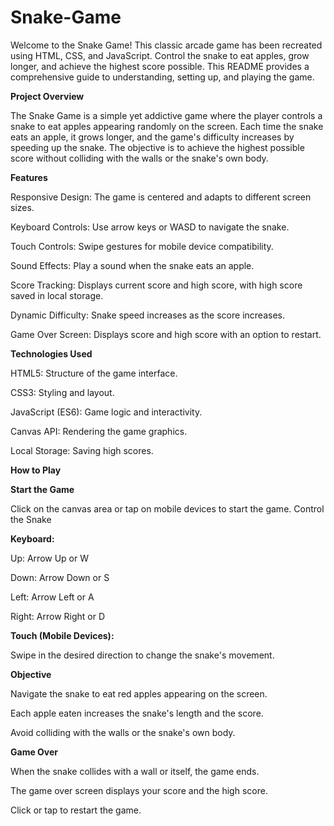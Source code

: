# Snake-Game

Welcome to the Snake Game! This classic arcade game has been recreated using HTML, CSS, and JavaScript. Control the snake to eat apples, grow longer, and achieve the highest score possible. This README provides a comprehensive guide to understanding, setting up, and playing the game.

**Project Overview**

The Snake Game is a simple yet addictive game where the player controls a snake to eat apples appearing randomly on the screen. Each time the snake eats an apple, it grows longer, and the game's difficulty increases by speeding up the snake. The objective is to achieve the highest possible score without colliding with the walls or the snake's own body.

**Features**

Responsive Design: The game is centered and adapts to different screen sizes.

Keyboard Controls: Use arrow keys or WASD to navigate the snake.

Touch Controls: Swipe gestures for mobile device compatibility.

Sound Effects: Play a sound when the snake eats an apple.

Score Tracking: Displays current score and high score, with high score saved in local storage.

Dynamic Difficulty: Snake speed increases as the score increases.

Game Over Screen: Displays score and high score with an option to restart.

**Technologies Used**

HTML5: Structure of the game interface.

CSS3: Styling and layout.

JavaScript (ES6): Game logic and interactivity.

Canvas API: Rendering the game graphics.

Local Storage: Saving high scores.

**How to Play**

**Start the Game**

Click on the canvas area or tap on mobile devices to start the game.
Control the Snake

**Keyboard:**

Up: Arrow Up or W

Down: Arrow Down or S

Left: Arrow Left or A

Right: Arrow Right or D

**Touch (Mobile Devices):**

Swipe in the desired direction to change the snake's movement.

**Objective**

Navigate the snake to eat red apples appearing on the screen.

Each apple eaten increases the snake's length and the score.

Avoid colliding with the walls or the snake's own body.

**Game Over**

When the snake collides with a wall or itself, the game ends.

The game over screen displays your score and the high score.

Click or tap to restart the game.
